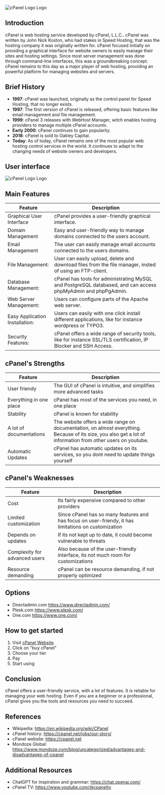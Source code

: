 ![cPanel Logo Logo](https://upload.wikimedia.org/wikipedia/commons/thumb/c/c2/CPanel_logo.svg/1280px-CPanel_logo.svg.png)

## Introduction

cPanel is web hosting service developed by cPanel, L.L.C.. cPanel was written by John Nick Koston, who had stakes in Speed Hosting, that was the hosting company it was originally written for. cPanel focused initially on providing a graphical interface for website owners to easily manage their sites and hosting settings. Since most server management was done through command-line interfaces, this was a groundbreaking concept. cPanel remains to this day as a major player of web hosting, providing an powerful platform for managing websites and servers.

## Brief History

- **1997**: cPanel was launched, originally as the control panel for Speed Hosting, that no longer exists.
- **1997**: The first version of cPanel is released, offering basic features like email management and file management.
- **1999**: cPanel 3 releases with WebHost Manager, witch enables hosting providers to manage multiple cPanel accounts.
- **Early 2000**: cPanel continues to gain popularity.
- **2018**: cPanel is sold to Oakley Capital.
- **Today**: As of today, cPanel remains one of the most popular web hosting control services in the world. It continues to adapt to the changing needs of website owners and developers.

## User interface

![cPanel Logo Logo](https://hkmarked.no/pictures/cpanel.png)

## Main Features

| Feature                        | Description                                                                                                       |
| ------------------------------ | ----------------------------------------------------------------------------------------------------------------- |
| Graphical User Interface       | cPanel provides a user-friendly graphical interface.                                                              |
| Domain Management              | Easy and user-friendly way to manage domains connected to the users account.                                      |
| Email Management               | The user can easily manage email accounts connected to the users domains.                                         |
| File Management:               | User can easily upload, delete and download files from the file manager, insted of using an FTP-client.           |
| Database Management:           | cPanel has tools for administrating MySQL and PostgreSQL databased, and can access phpMyAdmin and phpPgAdmin.     |
| Web Server Management:         | Users can configure parts of the Apache web server.                                                               |
| Easy Application Installation: | Users can easily with one click install different applications, like for instance wordpress or TYPO3.             |
| Security Features:             | cPanel offers a wide range of security tools, like for instance SSL/TLS certification, IP Blocker and SSH Access. |

## cPanel's Strengths

| Feature                 | Description                                                                                                                                                 |
| ----------------------- | ----------------------------------------------------------------------------------------------------------------------------------------------------------- |
| User friendy            | The GUI of cPanel is intuitive, and simplifies more advanced tasks                                                                                          |
| Everything in one place | cPanel has most of the services you need, in one place                                                                                                      |
| Stability               | cPanel is known for stability                                                                                                                               |
| A lot of documentations | The website offers a wide range on documentation, on almost everything. Because of its size, you also get a lot of information from other users on youtube. |
| Automatic Updates       | cPanel has automatic updates on its services, so you dont need to update things yourself                                                                    |

## cPanel's Weaknesses

| Feature                       | Description                                                                                          |
| ----------------------------- | ---------------------------------------------------------------------------------------------------- |
| Cost                          | Its fairly expensive compared to other providers                                                     |
| Limited customization         | Since cPanel has so many features and has focus on user-friendy, it has limitations on customization |
| Depends on updates            | If its not kept up to date, it could become vulnerable to threats                                    |
| Complexity for advanced users | Also because of the user-friendly interface, its not much room for customizations                    |
| Resource demanding            | cPanel can be resource demanding, if not properly optimized                                          |

## Options

- Directadmin.com <https://www.directadmin.com/>
- Plesk.com <https://www.plesk.com/>
- One.com <https://www.one.com/>

## How to get started

1. Visit [cPanel Website](https://cpanel.net/).
2. Click on "buy cPanel"
3. Choose your tier
4. Pay
5. Start using

## Conclusion

cPanel offers a user-friendly service, with a lot of features. It is reliable for managing your web hosting. Even if you are a beginner or a professional, cPanel gives you the tools and resources you need to succeed.

## References

- Wikipedia: <https://en.wikipedia.org/wiki/CPanel>
- cPanel history: <https://cpanel.net/jobs/our-story/>
- cPanel website: <https://cpanel.net>
- Mondoze Global: <https://www.mondoze.com/blog/uncategorized/advantages-and-disadvantages-of-cpanel>

## Additional Resources

- ChatGPT for inspiration and grammar: <https://chat.openai.com/>
- cPanel TV: <https://www.youtube.com/@cpaneltv>
